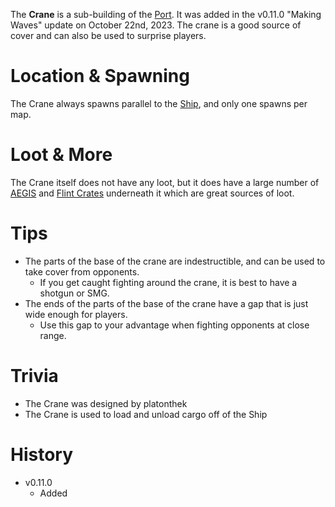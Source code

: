 The **Crane** is a sub-building of the [Port](/buildings/port). It was added in the v0.11.0 "Making Waves" update on October 22nd, 2023. The crane is a good source of cover and can also be used to surprise players.

# Location & Spawning

The Crane always spawns parallel to the [Ship](/buildings/ship), and only one spawns per map.

# Loot & More

The Crane itself does not have any loot, but it does have a large number of [AEGIS](/obstacles/aegis_crate) and [Flint Crates](/obstacles/flint_crate) underneath it which are great sources of loot.

# Tips

- The parts of the base of the crane are indestructible, and can be used to take cover from opponents.
  - If you get caught fighting around the crane, it is best to have a shotgun or SMG.
- The ends of the parts of the base of the crane have a gap that is just wide enough for players.
  - Use this gap to your advantage when fighting opponents at close range.

# Trivia

- The Crane was designed by platonthek
- The Crane is used to load and unload cargo off of the Ship

# History

- v0.11.0
  - Added

